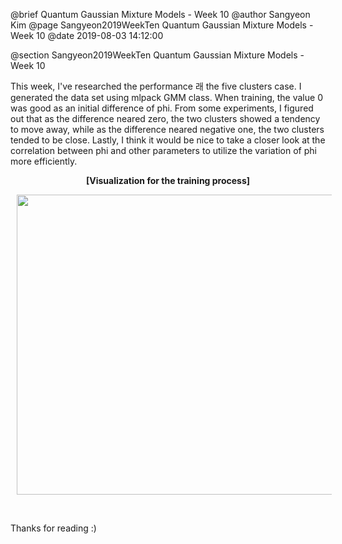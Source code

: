 @brief Quantum Gaussian Mixture Models - Week 10
@author Sangyeon Kim
@page Sangyeon2019WeekTen Quantum Gaussian Mixture Models - Week 10
@date 2019-08-03 14:12:00

@section Sangyeon2019WeekTen Quantum Gaussian Mixture Models - Week 10

This week, I've researched the performance 래 the five clusters case. I generated the data set using mlpack GMM class. When training, the value 0 was good as an initial difference of phi. From some experiments, I figured out that as the difference neared zero, the two clusters showed a tendency to move away, while as the difference neared negative one, the two clusters tended to be close.
Lastly, I think it would be nice to take a closer look at the correlation between phi and other parameters to utilize the variation of phi more efficiently.

<center>
<b>[Visualization for the training process]</b>
<p>
<img src = "images/5_clusters_QGMM.gif" width = "640" height = "480" hspace = "10"/>
</p>
</center>
<br>

Thanks for reading :)
